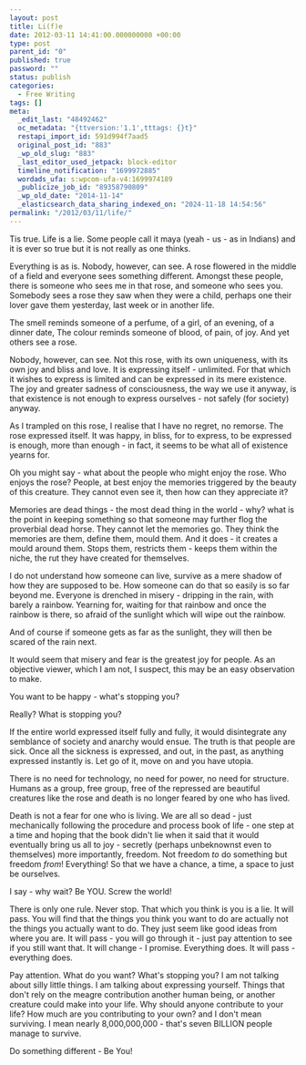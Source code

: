 ```yaml
---
layout: post
title: Li(f)e
date: 2012-03-11 14:41:00.000000000 +00:00
type: post
parent_id: "0"
published: true
password: ""
status: publish
categories:
  - Free Writing
tags: []
meta:
  _edit_last: "48492462"
  oc_metadata: "{ttversion:'1.1',tttags: {}t}"
  restapi_import_id: 591d994f7aad5
  original_post_id: "883"
  _wp_old_slug: "883"
  _last_editor_used_jetpack: block-editor
  timeline_notification: "1699972885"
  wordads_ufa: s:wpcom-ufa-v4:1699974189
  _publicize_job_id: "89358790809"
  _wp_old_date: "2014-11-14"
  _elasticsearch_data_sharing_indexed_on: "2024-11-18 14:54:56"
permalink: "/2012/03/11/life/"
---
```


Tis true. Life is a lie. Some people call it maya (yeah - us - as in Indians)
and it is ever so true but it is not really as one thinks.

Everything is as is. Nobody, however, can see. A rose flowered in the middle of
a field and everyone sees something different. Amongst these people, there is
someone who sees me in that rose, and someone who sees you. Somebody sees a rose
they saw when they were a child, perhaps one their lover gave them yesterday,
last week or in another life.

The smell reminds someone of a perfume, of a girl, of an evening, of a dinner
date, The colour reminds someone of blood, of pain, of joy. And yet others see a
rose.

Nobody, however, can see. Not this rose, with its own uniqueness, with its own
joy and bliss and love. It is expressing itself - unlimited. For that which it
wishes to express is limited and can be expressed in its mere existence. The joy
and greater sadness of consciousness, the way we use it anyway, is that
existence is not enough to express ourselves - not safely (for society) anyway.

As I trampled on this rose, I realise that I have no regret, no remorse. The
rose expressed itself. It was happy, in bliss, for to express, to be expressed
is enough, more than enough - in fact, it seems to be what all of existence
yearns for.

<!-- more -->

Oh you might say - what about the people who might enjoy the rose. Who enjoys
the rose? People, at best enjoy the memories triggered by the beauty of this
creature. They cannot even see it, then how can they appreciate it?

Memories are dead things - the most dead thing in the world - why? what is the
point in keeping something so that someone may further flog the proverbial dead
horse. They cannot let the memories go. They think the memories are them, define
them, mould them. And it does - it creates a mould around them. Stops them,
restricts them - keeps them within the niche, the rut they have created for
themselves.

I do not understand how someone can live, survive as a mere shadow of how they
are supposed to be. How someone can do that so easily is so far beyond me.
Everyone is drenched in misery - dripping in the rain, with barely a rainbow.
Yearning for, waiting for that rainbow and once the rainbow is there, so afraid
of the sunlight which will wipe out the rainbow.

And of course if someone gets as far as the sunlight, they will then be scared
of the rain next.

It would seem that misery and fear is the greatest joy for people. As an
objective viewer, which I am not, I suspect, this may be an easy observation to
make.

You want to be happy - what's stopping you?

Really? What is stopping you?

If the entire world expressed itself fully and fully, it would disintegrate any
semblance of society and anarchy would ensue. The truth is that people are sick.
Once all the sickness is expressed, and out, in the past, as anything expressed
instantly is. Let go of it, move on and you have utopia.

There is no need for technology, no need for power, no need for structure.
Humans as a group, free group, free of the repressed are beautiful creatures
like the rose and death is no longer feared by one who has lived.

Death is not a fear for one who is living. We are all so dead - just
mechanically following the procedure and process book of life - one step at a
time and hoping that the book didn't lie when it said that it would eventually
bring us all to joy - secretly (perhaps unbeknownst even to themselves) more
importantly, freedom. Not freedom _to_ do something but freedom _from_!
Everything! So that we have a chance, a time, a space to just be ourselves.

I say - why wait? Be YOU. Screw the world!

There is only one rule. Never stop. That which you think is you is a lie. It
will pass. You will find that the things you think you want to do are actually
not the things you actually want to do. They just seem like good ideas from
where you are. It will pass - you will go through it - just pay attention to see
if you still want that. It will change - I promise. Everything does. It will
pass - everything does.

Pay attention. What do you want? What's stopping you? I am not talking about
silly little things. I am talking about expressing yourself. Things that don't
rely on the meagre contribution another human being, or another creature could
make into your life. Why should anyone contribute to your life? How much are you
contributing to your own? and I don't mean surviving. I mean nearly
8,000,000,000 - that's seven BILLION people manage to survive.

Do something different - Be You!
